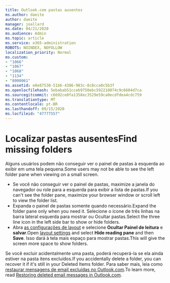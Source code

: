 ```yaml
---
title: Outlook.com pastas ausentes
ms.author: daeite
author: daeite
manager: joallard
ms.date: 04/21/2020
ms.audience: Admin
ms.topic: article
ms.service: o365-administration
ROBOTS: NOINDEX, NOFOLLOW
localization_priority: Normal
ms.custom:
- "1066"
- "1067"
- "1068"
- "1134"
- "8000061"
ms.assetid: e8e87530-51b6-4386-983c-8c8cca0c5b3f
ms.openlocfilehash: 5ebabab51cceb9750ebc592218074c9c6604d7ca
ms.sourcegitcommit: c6692ce0fa1358ec3529e59ca0ecdfdea4cdc759
ms.translationtype: MT
ms.contentlocale: pt-BR
ms.lasthandoff: 09/15/2020
ms.locfileid: "47777557"
---
```

# <a name="find-missing-folders"></a><span data-ttu-id="765a5-102">Localizar pastas ausentes</span><span class="sxs-lookup"><span data-stu-id="765a5-102">Find missing folders</span></span>

<span data-ttu-id="765a5-103">Alguns usuários podem não conseguir ver o painel de pastas à esquerda ao exibir em uma tela pequena.</span><span class="sxs-lookup"><span data-stu-id="765a5-103">Some users may not be able to see the left folder pane when viewing on a small screen.</span></span>

- <span data-ttu-id="765a5-104">Se você não conseguir ver o painel de pastas, maximize a janela do navegador ou role para a esquerda para exibir a lista de pastas.</span><span class="sxs-lookup"><span data-stu-id="765a5-104">If you can't see the folder pane, maximize your browser window or scroll left to view the folder list.</span></span>
- <span data-ttu-id="765a5-105">Expanda o painel de pastas somente quando necessário.</span><span class="sxs-lookup"><span data-stu-id="765a5-105">Expand the folder pane only when you need it.</span></span> <span data-ttu-id="765a5-106">Selecione o ícone de três linhas na barra lateral esquerda para mostrar ou Ocultar pastas.</span><span class="sxs-lookup"><span data-stu-id="765a5-106">Select the three line icon in the left side bar to show or hide folders.</span></span>
- <span data-ttu-id="765a5-107">Abra [as configurações de layout](https://outlook.live.com/mail/options/mail/layout) e selecione **Ocultar Painel de leitura** e **salvar**.</span><span class="sxs-lookup"><span data-stu-id="765a5-107">Open [layout settings](https://outlook.live.com/mail/options/mail/layout) and select **Hide reading pane** and then **Save**.</span></span> <span data-ttu-id="765a5-108">Isso dará à tela mais espaço para mostrar pastas.</span><span class="sxs-lookup"><span data-stu-id="765a5-108">This will give the screen more space to show folders.</span></span>

<span data-ttu-id="765a5-109">Se você excluir acidentalmente uma pasta, poderá recuperá-la se ela ainda estiver na pasta itens excluídos.</span><span class="sxs-lookup"><span data-stu-id="765a5-109">If you accidentally delete a folder, you can recover it if it's still in your Deleted Items folder.</span></span> <span data-ttu-id="765a5-110">Para saber mais, leia como [restaurar mensagens de email excluídas no Outlook.com](https://support.office.com/article/cf06ab1b-ae0b-418c-a4d9-4e895f83ed50).</span><span class="sxs-lookup"><span data-stu-id="765a5-110">To learn more, read [Restoring deleted email messages in Outlook.com](https://support.office.com/article/cf06ab1b-ae0b-418c-a4d9-4e895f83ed50).</span></span>
